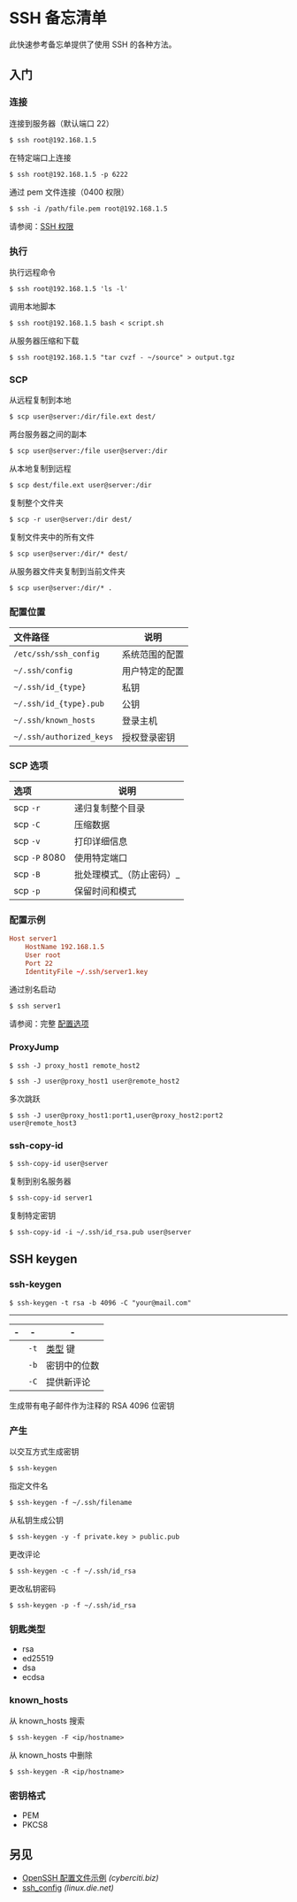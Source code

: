 
<!-- 
Source: https://github.com/jaywcjlove/reference/blob/main/docs/ssh.md
Retrieved on: 2025-05-09
-->

SSH 备忘清单
====

此快速参考备忘单提供了使用 SSH 的各种方法。

入门
----

### 连接

连接到服务器（默认端口 22）

```shell
$ ssh root@192.168.1.5
```

在特定端口上连接

```shell
$ ssh root@192.168.1.5 -p 6222
```

通过 pem 文件连接（0400 权限）

```shell
$ ssh -i /path/file.pem root@192.168.1.5
```

请参阅：[SSH 权限](./chmod.md#ssh-权限)

### 执行

执行远程命令

```shell
$ ssh root@192.168.1.5 'ls -l'
```

调用本地脚本

```shell
$ ssh root@192.168.1.5 bash < script.sh
```

从服务器压缩和下载

```shell
$ ssh root@192.168.1.5 "tar cvzf - ~/source" > output.tgz
```
<!--rehype:className=wrap-text -->

### SCP
<!--rehype:wrap-class=row-span-2-->

从远程复制到本地

```shell
$ scp user@server:/dir/file.ext dest/
```

两台服务器之间的副本

```shell
$ scp user@server:/file user@server:/dir
```

从本地复制到远程

```shell
$ scp dest/file.ext user@server:/dir
```

复制整个文件夹

```shell
$ scp -r user@server:/dir dest/
```

复制文件夹中的所有文件

```shell
$ scp user@server:/dir/* dest/
```

从服务器文件夹复制到当前文件夹

```shell
$ scp user@server:/dir/* .
```

### 配置位置

文件路径 | 说明
:-|-
`/etc/ssh/ssh_config`    | 系统范围的配置
`~/.ssh/config`          | 用户特定的配置
`~/.ssh/id_{type}`       | 私钥
`~/.ssh/id_{type}.pub`   | 公钥
`~/.ssh/known_hosts`     | 登录主机
`~/.ssh/authorized_keys` | 授权登录密钥

### SCP 选项

选项 | 说明
:-|-
scp `-r`      | 递归复制整个目录
scp `-C`      | 压缩数据
scp `-v`      | 打印详细信息
scp `-P` 8080 | 使用特定端口
scp `-B`      | 批处理模式_（防止密码）_
scp `-p`      | 保留时间和模式

### 配置示例

```toml
Host server1 
    HostName 192.168.1.5
    User root
    Port 22
    IdentityFile ~/.ssh/server1.key
```

通过别名启动

```shell
$ ssh server1
```

请参阅：完整 [配置选项](https://linux.die.net/man/5/ssh_config)

### ProxyJump

```shell
$ ssh -J proxy_host1 remote_host2
```

```shell
$ ssh -J user@proxy_host1 user@remote_host2
```
<!--rehype:className=wrap-text -->

多次跳跃

```shell
$ ssh -J user@proxy_host1:port1,user@proxy_host2:port2 user@remote_host3
```
<!--rehype:className=wrap-text -->

### ssh-copy-id

```shell
$ ssh-copy-id user@server
```

复制到别名服务器

```shell
$ ssh-copy-id server1
```

复制特定密钥

```shell
$ ssh-copy-id -i ~/.ssh/id_rsa.pub user@server
```
<!--rehype:className=wrap-text -->

SSH keygen
---------------
<!--rehype:body-class=cols-5-->

### ssh-keygen
<!--rehype:wrap-class=col-span-2-->

```shell
$ ssh-keygen -t rsa -b 4096 -C "your@mail.com" 
```

----

| - | -    | -                             |
|---|------|-------------------------------|
|   | `-t` | [类型](#钥匙类型) 键 |
|   | `-b` | 密钥中的位数 |
|   | `-C` | 提供新评论 |

生成带有电子邮件作为注释的 RSA 4096 位密钥

### 产生
<!--rehype:wrap-class=col-span-2 row-span-2-->

以交互方式生成密钥

```shell
$ ssh-keygen
```

指定文件名

```shell
$ ssh-keygen -f ~/.ssh/filename
```

从私钥生成公钥

```shell
$ ssh-keygen -y -f private.key > public.pub
```

更改评论

```shell
$ ssh-keygen -c -f ~/.ssh/id_rsa
```

更改私钥密码

```shell
$ ssh-keygen -p -f ~/.ssh/id_rsa
```

### 钥匙类型

- rsa
- ed25519
- dsa
- ecdsa

### known_hosts
<!--rehype:wrap-class=col-span-2-->

从 known_hosts 搜索

```shell
$ ssh-keygen -F <ip/hostname>
```

从 known_hosts 中删除

```shell
$ ssh-keygen -R <ip/hostname>
```

### 密钥格式

- PEM
- PKCS8

另见
--------

- [OpenSSH 配置文件示例](https://www.cyberciti.biz/faq/create-ssh-config-file-on-linux-unix/) _(cyberciti.biz)_
- [ssh_config](https://linux.die.net/man/5/ssh_config) _(linux.die.net)_
